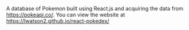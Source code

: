 A database of Pokemon built using React.js and acquiring the data from https://pokeapi.co/.
You can view the website at https://lwatson2.github.io/react-pokedex/
